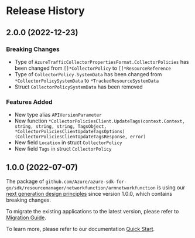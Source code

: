 # Release History

## 2.0.0 (2022-12-23)
### Breaking Changes

- Type of `AzureTrafficCollectorPropertiesFormat.CollectorPolicies` has been changed from `[]*CollectorPolicy` to `[]*ResourceReference`
- Type of `CollectorPolicy.SystemData` has been changed from `*CollectorPolicySystemData` to `*TrackedResourceSystemData`
- Struct `CollectorPolicySystemData` has been removed

### Features Added

- New type alias `APIVersionParameter`
- New function `*CollectorPoliciesClient.UpdateTags(context.Context, string, string, string, TagsObject, *CollectorPoliciesClientUpdateTagsOptions) (CollectorPoliciesClientUpdateTagsResponse, error)`
- New field `Location` in struct `CollectorPolicy`
- New field `Tags` in struct `CollectorPolicy`


## 1.0.0 (2022-07-07)

The package of `github.com/Azure/azure-sdk-for-go/sdk/resourcemanager/networkfunction/armnetworkfunction` is using our [next generation design principles](https://azure.github.io/azure-sdk/general_introduction.html) since version 1.0.0, which contains breaking changes.

To migrate the existing applications to the latest version, please refer to [Migration Guide](https://aka.ms/azsdk/go/mgmt/migration).

To learn more, please refer to our documentation [Quick Start](https://aka.ms/azsdk/go/mgmt).
